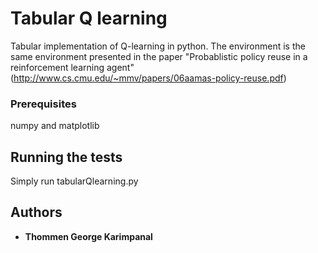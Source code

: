 # Tabular Q learning

Tabular implementation of Q-learning in python. The environment is the same environment presented in the paper "Probablistic policy reuse in a reinforcement learning agent" (http://www.cs.cmu.edu/~mmv/papers/06aamas-policy-reuse.pdf)  

### Prerequisites

numpy and matplotlib

## Running the tests

Simply run tabularQlearning.py

## Authors

* **Thommen George Karimpanal** 

